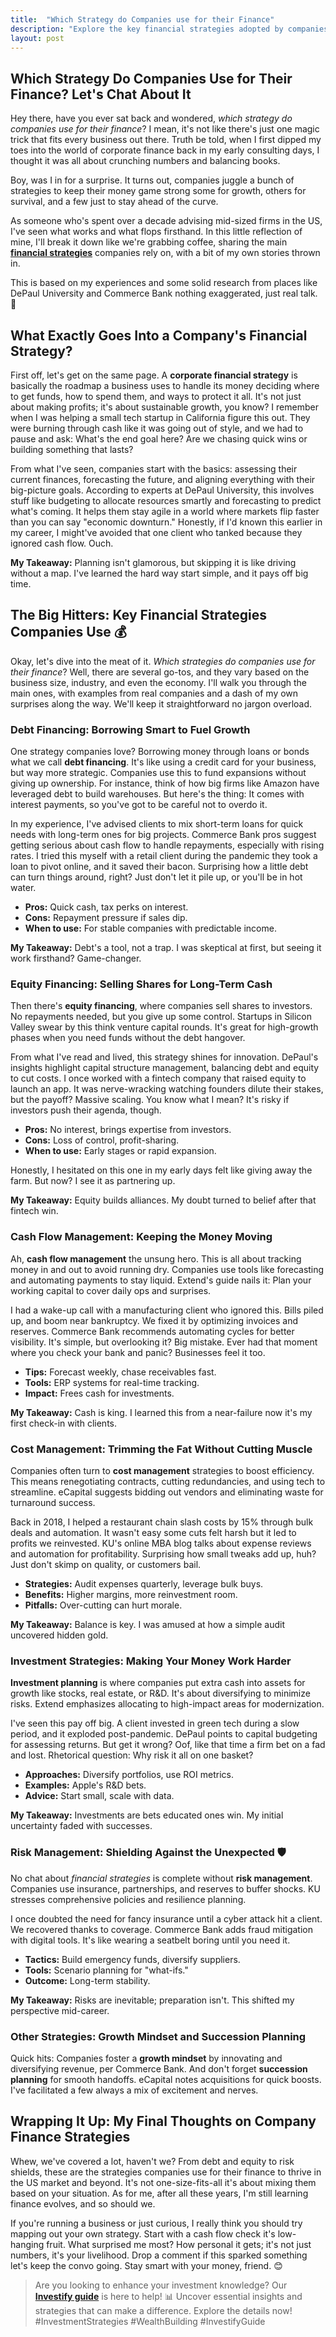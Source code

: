 ```yaml
---
title:  "Which Strategy do Companies use for their Finance"
description: "Explore the key financial strategies adopted by companies to navigate challenges and seize opportunities. Gain valuable insights for your own financial planning."
layout: post
---
```

## Which Strategy Do Companies Use for Their Finance? Let's Chat About It

Hey there, have you ever sat back and wondered, *which strategy do companies use for their finance*? I mean, it's not like there's just one magic trick that fits every business out there. Truth be told, when I first dipped my toes into the world of corporate finance back in my early consulting days, I thought it was all about crunching numbers and balancing books. 

Boy, was I in for a surprise. It turns out, companies juggle a bunch of strategies to keep their money game strong some for growth, others for survival, and a few just to stay ahead of the curve. 

As someone who's spent over a decade advising mid-sized firms in the US, I've seen what works and what flops firsthand. In this little reflection of mine, I'll break it down like we're grabbing coffee, sharing the main [**financial strategies**](https://echoreader.github.io/) companies rely on, with a bit of my own stories thrown in. 

This is based on my experiences and some solid research from places like DePaul University and Commerce Bank nothing exaggerated, just real talk. 💼

## What Exactly Goes Into a Company's Financial Strategy?

First off, let's get on the same page. A **corporate financial strategy** is basically the roadmap a business uses to handle its money deciding where to get funds, how to spend them, and ways to protect it all. It's not just about making profits; it's about sustainable growth, you know? I remember when I was helping a small tech startup in California figure this out. They were burning through cash like it was going out of style, and we had to pause and ask: What's the end goal here? Are we chasing quick wins or building something that lasts?

From what I've seen, companies start with the basics: assessing their current finances, forecasting the future, and aligning everything with their big-picture goals. According to experts at DePaul University, this involves stuff like budgeting to allocate resources smartly and forecasting to predict what's coming. It helps them stay agile in a world where markets flip faster than you can say "economic downturn." Honestly, if I'd known this earlier in my career, I might've avoided that one client who tanked because they ignored cash flow. Ouch.

**My Takeaway:** Planning isn't glamorous, but skipping it is like driving without a map. I've learned the hard way start simple, and it pays off big time.

## The Big Hitters: Key Financial Strategies Companies Use 💰

Okay, let's dive into the meat of it. *Which strategies do companies use for their finance*? Well, there are several go-tos, and they vary based on the business size, industry, and even the economy. I'll walk you through the main ones, with examples from real companies and a dash of my own surprises along the way. We'll keep it straightforward no jargon overload.

### Debt Financing: Borrowing Smart to Fuel Growth

One strategy companies love? Borrowing money through loans or bonds what we call **debt financing**. It's like using a credit card for your business, but way more strategic. Companies use this to fund expansions without giving up ownership. For instance, think of how big firms like Amazon have leveraged debt to build warehouses. But here's the thing: It comes with interest payments, so you've got to be careful not to overdo it.

In my experience, I've advised clients to mix short-term loans for quick needs with long-term ones for big projects. Commerce Bank pros suggest getting serious about cash flow to handle repayments, especially with rising rates. I tried this myself with a retail client during the pandemic they took a loan to pivot online, and it saved their bacon. Surprising how a little debt can turn things around, right? Just don't let it pile up, or you'll be in hot water.

- **Pros:** Quick cash, tax perks on interest.
- **Cons:** Repayment pressure if sales dip.
- **When to use:** For stable companies with predictable income.

**My Takeaway:** Debt's a tool, not a trap. I was skeptical at first, but seeing it work firsthand? Game-changer.

### Equity Financing: Selling Shares for Long-Term Cash

Then there's **equity financing**, where companies sell shares to investors. No repayments needed, but you give up some control. Startups in Silicon Valley swear by this think venture capital rounds. It's great for high-growth phases when you need funds without the debt hangover.

From what I've read and lived, this strategy shines for innovation. DePaul's insights highlight capital structure management, balancing debt and equity to cut costs. I once worked with a fintech company that raised equity to launch an app. It was nerve-wracking watching founders dilute their stakes, but the payoff? Massive scaling. You know what I mean? It's risky if investors push their agenda, though.

- **Pros:** No interest, brings expertise from investors.
- **Cons:** Loss of control, profit-sharing.
- **When to use:** Early stages or rapid expansion.

Honestly, I hesitated on this one in my early days felt like giving away the farm. But now? I see it as partnering up.

**My Takeaway:** Equity builds alliances. My doubt turned to belief after that fintech win.

### Cash Flow Management: Keeping the Money Moving

Ah, **cash flow management** the unsung hero. This is all about tracking money in and out to avoid running dry. Companies use tools like forecasting and automating payments to stay liquid. Extend's guide nails it: Plan your working capital to cover daily ops and surprises.

I had a wake-up call with a manufacturing client who ignored this. Bills piled up, and boom near bankruptcy. We fixed it by optimizing invoices and reserves. Commerce Bank recommends automating cycles for better visibility. It's simple, but overlooking it? Big mistake. Ever had that moment where you check your bank and panic? Businesses feel it too.

- **Tips:** Forecast weekly, chase receivables fast.
- **Tools:** ERP systems for real-time tracking.
- **Impact:** Frees cash for investments.

**My Takeaway:** Cash is king. I learned this from a near-failure now it's my first check-in with clients.

### Cost Management: Trimming the Fat Without Cutting Muscle

Companies often turn to **cost management** strategies to boost efficiency. This means renegotiating contracts, cutting redundancies, and using tech to streamline. eCapital suggests bidding out vendors and eliminating waste for turnaround success.

Back in 2018, I helped a restaurant chain slash costs by 15% through bulk deals and automation. It wasn't easy some cuts felt harsh but it led to profits we reinvested. KU's online MBA blog talks about expense reviews and automation for profitability. Surprising how small tweaks add up, huh? Just don't skimp on quality, or customers bail.

- **Strategies:** Audit expenses quarterly, leverage bulk buys.
- **Benefits:** Higher margins, more reinvestment room.
- **Pitfalls:** Over-cutting can hurt morale.

**My Takeaway:** Balance is key. I was amused at how a simple audit uncovered hidden gold.

### Investment Strategies: Making Your Money Work Harder

**Investment planning** is where companies put extra cash into assets for growth like stocks, real estate, or R&D. It's about diversifying to minimize risks. Extend emphasizes allocating to high-impact areas for modernization.

I've seen this pay off big. A client invested in green tech during a slow period, and it exploded post-pandemic. DePaul points to capital budgeting for assessing returns. But get it wrong? Oof, like that time a firm bet on a fad and lost. Rhetorical question: Why risk it all on one basket?

- **Approaches:** Diversify portfolios, use ROI metrics.
- **Examples:** Apple's R&D bets.
- **Advice:** Start small, scale with data.

**My Takeaway:** Investments are bets educated ones win. My initial uncertainty faded with successes.

### Risk Management: Shielding Against the Unexpected 🛡️

No chat about *financial strategies* is complete without **risk management**. Companies use insurance, partnerships, and reserves to buffer shocks. KU stresses comprehensive policies and resilience planning.

I once doubted the need for fancy insurance until a cyber attack hit a client. We recovered thanks to coverage. Commerce Bank adds fraud mitigation with digital tools. It's like wearing a seatbelt boring until you need it.

- **Tactics:** Build emergency funds, diversify suppliers.
- **Tools:** Scenario planning for "what-ifs."
- **Outcome:** Long-term stability.

**My Takeaway:** Risks are inevitable; preparation isn't. This shifted my perspective mid-career.

### Other Strategies: Growth Mindset and Succession Planning

Quick hits: Companies foster a **growth mindset** by innovating and diversifying revenue, per Commerce Bank. And don't forget **succession planning** for smooth handoffs. eCapital notes acquisitions for quick boosts. I've facilitated a few always a mix of excitement and nerves.

## Wrapping It Up: My Final Thoughts on Company Finance Strategies

Whew, we've covered a lot, haven't we? From debt and equity to risk shields, these are the strategies companies use for their finance to thrive in the US market and beyond. It's not one-size-fits-all it's about mixing them based on your situation. As for me, after all these years, I'm still learning finance evolves, and so should we.

If you're running a business or just curious, I really think you should try mapping out your own strategy. Start with a cash flow check it's low-hanging fruit. What surprised me most? How personal it gets; it's not just numbers, it's your livelihood. Drop a comment if this sparked something let's keep the convo going. Stay smart with your money, friend. 😊

> Are you looking to enhance your investment knowledge? Our [**Investify guide**](https://investifyguide.blogspot.com/) is here to help! 📊 Uncover essential insights and strategies that can make a difference. Explore the details now! #InvestmentStrategies #WealthBuilding #InvestifyGuide